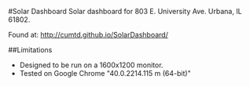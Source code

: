 #Solar Dashboard
Solar dashboard for 803 E. University Ave. Urbana, IL 61802.

Found at: http://cumtd.github.io/SolarDashboard/

##Limitations
* Designed to be run on a 1600x1200 monitor.
* Tested on Google Chrome "40.0.2214.115 m (64-bit)"
